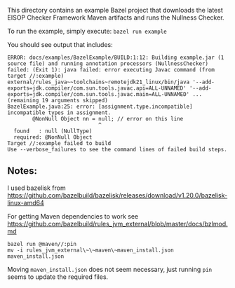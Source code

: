 This directory contains an example Bazel project that downloads the latest
EISOP Checker Framework Maven artifacts and runs the Nullness Checker.

To run the example, simply execute:
`bazel run example`

You should see output that includes:

````
ERROR: docs/examples/BazelExample/BUILD:1:12: Building example.jar (1 source file) and running annotation processors (NullnessChecker) failed: (Exit 1): java failed: error executing Javac command (from target //:example) external/rules_java~~toolchains~remotejdk21_linux/bin/java '--add-exports=jdk.compiler/com.sun.tools.javac.api=ALL-UNNAMED' '--add-exports=jdk.compiler/com.sun.tools.javac.main=ALL-UNNAMED' ... (remaining 19 arguments skipped)
BazelExample.java:25: error: [assignment.type.incompatible] incompatible types in assignment.
        @NonNull Object nn = null; // error on this line
                             ^
  found   : null (NullType)
  required: @NonNull Object
Target //:example failed to build
Use --verbose_failures to see the command lines of failed build steps.
````

## Notes:

I used bazelisk from
https://github.com/bazelbuild/bazelisk/releases/download/v1.20.0/bazelisk-linux-amd64

For getting Maven dependencies to work see
https://github.com/bazelbuild/rules_jvm_external/blob/master/docs/bzlmod.md

````
bazel run @maven//:pin
mv -i rules_jvm_external\~\~maven\~maven_install.json maven_install.json
````

Moving `maven_install.json` does not seem necessary, just running `pin` seems to update the required files.
